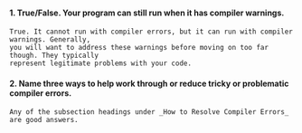 #### 1. True/False. Your program can still run when it has compiler warnings.

	True. It cannot run with compiler errors, but it can run with compiler warnings. Generally,
	you will want to address these warnings before moving on too far though. They typically
	represent legitimate problems with your code.

#### 2. Name three ways to help work through or reduce tricky or problematic compiler errors. 

	Any of the subsection headings under _How to Resolve Compiler Errors_ are good answers.

